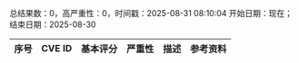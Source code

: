 总结果数：0，高严重性：0，时间戳：2025-08-31 08:10:04
开始日期：现在；结束日期：2025-08-30

| 序号 | CVE ID | 基本评分 | 严重性 | 描述 | 参考资料 |
|-----|--------|------------|----------|-------------|------------|
